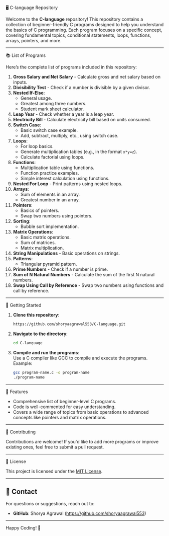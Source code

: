 🖥️ C-language Repository  

Welcome to the **C-language** repository! This repository contains a collection of beginner-friendly 
C programs designed to help you understand the basics of C programming. Each program focuses on a specific concept, 
covering fundamental topics, conditional statements, loops, functions, arrays, pointers, and more.

---

📚 List of Programs  

Here’s the complete list of programs included in this repository:

1. **Gross Salary and Net Salary** - Calculate gross and net salary based on inputs.  
2. **Divisibility Test** - Check if a number is divisible by a given divisor.  
3. **Nested If-Else**:  
   - General usage.  
   - Greatest among three numbers.  
   - Student mark sheet calculator.  
4. **Leap Year** - Check whether a year is a leap year.  
5. **Electricity Bill** - Calculate electricity bill based on units consumed.  
6. **Switch Case**:  
   - Basic switch case example.  
   - Add, subtract, multiply, etc., using switch case.  
7. **Loops**:  
   - For loop basics.  
   - Generate multiplication tables (e.g., in the format `x*y=z`).  
   - Calculate factorial using loops.  
8. **Functions**:  
   - Multiplication table using functions.  
   - Function practice examples.  
   - Simple interest calculation using functions.  
9. **Nested For Loop** - Print patterns using nested loops.  
10. **Arrays**:  
    - Sum of elements in an array.  
    - Greatest number in an array.  
11. **Pointers**:  
    - Basics of pointers.  
    - Swap two numbers using pointers.  
12. **Sorting**:  
    - Bubble sort implementation.  
13. **Matrix Operations**:  
    - Basic matrix operations.  
    - Sum of matrices.  
    - Matrix multiplication.  
14. **String Manipulations** - Basic operations on strings.  
15. **Patterns**:  
    - Triangular pyramid pattern.  
16. **Prime Numbers** - Check if a number is prime.  
17. **Sum of N Natural Numbers** - Calculate the sum of the first N natural numbers.  
18. **Swap Using Call by Reference** - Swap two numbers using functions and call by reference.  

---

🚀 Getting Started  

1. **Clone this repository**:  
   ```bash
   https://github.com/shoryaagrawal553/C-language.git
   ```
2. **Navigate to the directory**:  
   ```bash
   cd C-language
   ```
3. **Compile and run the programs**:  
   Use a C compiler like GCC to compile and execute the programs. Example:  
   ```bash
   gcc program-name.c -o program-name
   ./program-name
   ```

---

🌟 Features  

- Comprehensive list of beginner-level C programs.  
- Code is well-commented for easy understanding.  
- Covers a wide range of topics from basic operations to advanced concepts like pointers and matrix operations.  

---

🤝 Contributing  

Contributions are welcome! If you'd like to add more programs or improve existing ones, feel free to submit a pull request.  

---

📜 License  

This project is licensed under the [MIT License](LICENSE).  

---

## 📧 Contact  

For questions or suggestions, reach out to:  
- **GitHub**: Shorya Agrawal (https://github.com/shoryaagrawal553)  

---

Happy Coding! 🎉  
